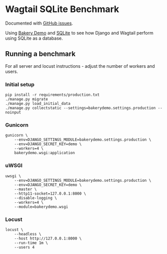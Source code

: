 # Wagtail SQLite Benchmark

Documented with [GitHub issues](https://github.com/tomkins/wagtail-sqlite-benchmark/issues?q=is%3Aissue).

Using [Bakery Demo](https://github.com/wagtail/bakerydemo) and [SQLite](https://www.sqlite.org/)
to see how Django and Wagtail perform using SQLite as a database.

## Running a benchmark

For all server and locust instructions - adjust the number of workers and users.

### Initial setup

```console
pip install -r requirements/production.txt
./manage.py migrate
./manage.py load_initial_data
./manage.py collectstatic --settings=bakerydemo.settings.production --noinput
```

### Gunicorn

```console
gunicorn \
    --env=DJANGO_SETTINGS_MODULE=bakerydemo.settings.production \
    --env=DJANGO_SECRET_KEY=demo \
    --workers=4 \
    bakerydemo.wsgi:application
```

### uWSGI

```console
uwsgi \
    --env=DJANGO_SETTINGS_MODULE=bakerydemo.settings.production \
    --env=DJANGO_SECRET_KEY=demo \
    --master \
    --http11-socket=127.0.0.1:8000 \
    --disable-logging \
    --workers=4 \
    --module=bakerydemo.wsgi
```

### Locust

```console
locust \
    --headless \
    --host http://127.0.0.1:8000 \
    --run-time 1m \
    --users 4
```
